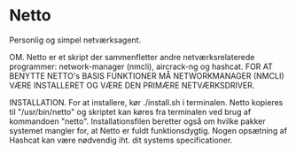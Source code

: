 # Netto
Personlig og simpel netværksagent.

OM.
Netto er et skript der sammenfletter andre netværksrelaterede programmer: network-manager (nmcli), aircrack-ng og hashcat.
FOR AT BENYTTE NETTO's BASIS FUNKTIONER MÅ NETWORKMANAGER (NMCLI) VÆRE INSTALLERET OG VÆRE DEN PRIMÆRE NETVÆRKSDRIVER.

INSTALLATION.
For at installere, kør ./install.sh i terminalen. Netto kopieres til "/usr/bin/netto" og skriptet kan køres fra terminalen ved brug af kommandoen "netto".
Installationsfilen beretter også om hvilke pakker systemet mangler for, at Netto er fuldt funktionsdygtig. Nogen opsætning af Hashcat kan være nødvendig iht. dit
systems specificationer.
